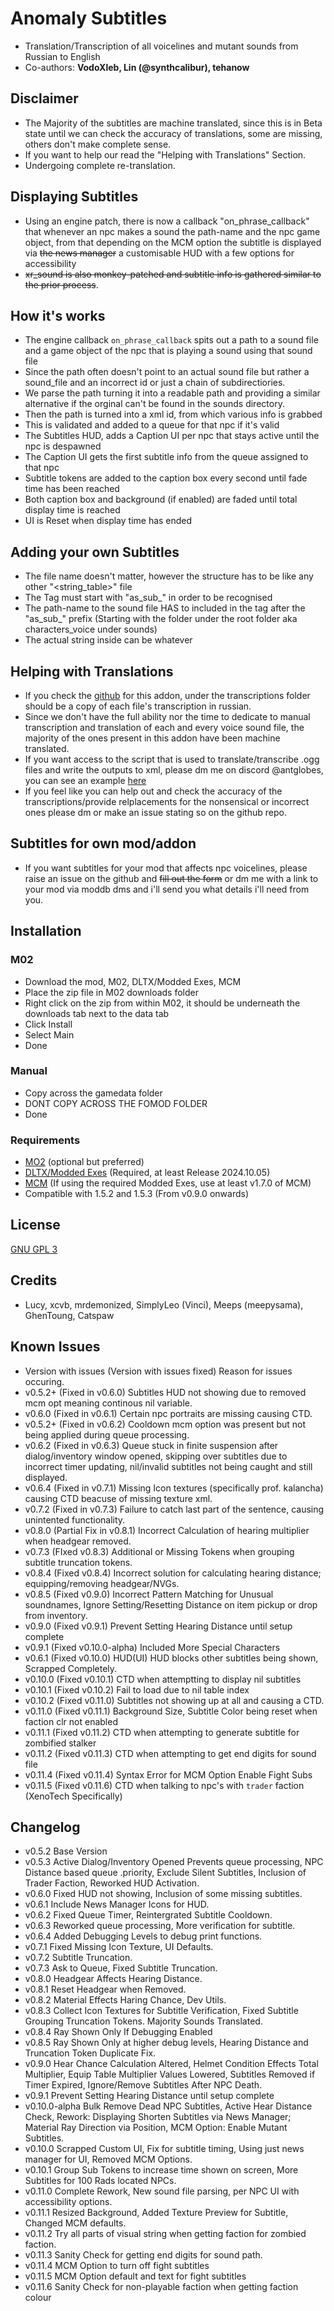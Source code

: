 # Anomaly Subtitles

- Translation/Transcription of all voicelines and mutant sounds from Russian to English
- Co-authors: **VodoXleb, Lin (@synthcalibur), tehanow**

## Disclaimer

- The Majority of the subtitles are machine translated, since this is in Beta state until we can check the accuracy of translations,  some are missing, others don't make complete sense.
- If you want to help our read the "Helping with Translations" Section.
- Undergoing complete re-translation.

## Displaying Subtitles

- Using an engine patch, there is now a callback "on_phrase_callback" that whenever an npc makes a sound
  the path-name and the npc game object, from that depending on the MCM option the subtitle is displayed
  via ~~the news manager~~ a customisable HUD with a few options for accessibility
- ~~xr_sound is also monkey-patched and subtitle info is gathered similar to the prior process~~.

## How it's works

- The engine callback `on_phrase_callback` spits out a path to a sound file and a game object of the npc that is playing a sound using that sound file
- Since the path often doesn't point to an actual sound file but rather a sound_file and an incorrect id or just a chain of subdirectiories.
- We parse the path turning it into a readable path and providing a similar alternative if the orginal can't be found in the sounds directory.
- Then the path is turned into a xml id, from which various info is grabbed
- This is validated and added to a queue for that npc if it's valid
- The Subtitles HUD, adds a Caption UI per npc that stays active until the npc is despawned
- The Caption UI gets the first subtitle info from the queue assigned to that npc
- Subtitle tokens are added to the caption box every second until fade time has been reached
- Both caption box and background (if enabled) are faded until total display time is reached
- UI is Reset when display time has ended
  
## Adding your own Subtitles

- The file name doesn't matter, however the structure has to be like any other "<string_table>" file
- The Tag must start with "as_sub_" in order to be recognised
- The path-name to the sound file HAS to included in the tag after the "as_sub_" prefix (Starting with the folder under the root folder aka characters_voice under sounds)
- The actual string inside can be whatever

## Helping with Translations

- If you check the [github](https://github.com/antglobes/Anomaly-Subtitles) for this addon, under the transcriptions folder should be a copy of each file's transcription in russian.
- Since we don't have the full ability nor the time to dedicate to manual transcription and translation of each and every voice sound file, the majority of the ones present in this addon have been machine translated.
- If you want access to the script that is used to translate/transcribe .ogg files and write the outputs to xml, please dm me on discord @antglobes, you can see an example [here](https://discord.com/channels/912320241713958912/1237842568067416165/1370775389869309978)
- If you feel like you can help out and check the accuracy of the transcriptions/provide relplacements for the nonsensical or incorrect ones please dm or make an issue stating so on the github repo.

## Subtitles for own mod/addon

- If you want subtitles for your mod that affects npc voicelines, please raise an issue on the github and ~~fill out the form~~ or dm me with a link to your mod via moddb dms and i'll send you what details i'll need from you.

## Installation

### M02

- Download the mod, M02, DLTX/Modded Exes, MCM
- Place the zip file in M02 downloads folder
- Right click on the zip from within M02, it should be underneath the downloads tab next to the data tab
- Click Install
- Select Main
- Done

### Manual

- Copy across the gamedata folder
- DONT COPY ACROSS THE FOMOD FOLDER
- Done
  
### Requirements

- [MO2](https://github.com/ModOrganizer2/modorganizer) (optional but preferred)
- [DLTX/Modded Exes](https://github.com/themrdemonized/STALKER-Anomaly-modded-exes) (Required, at least Release 2024.10.05)
- [MCM](https://www.moddb.com/mods/stalker-anomaly/addons/anomaly-mod-configuration-menu) (If using the required Modded Exes, use at least v1.7.0 of MCM)
- Compatible with 1.5.2 and 1.5.3 (From v0.9.0 onwards)

## License

[GNU GPL 3](https://www.gnu.org/licenses/gpl-3.0.en.html)

## Credits

- Lucy, xcvb, mrdemonized, SimplyLeo (Vinci), Meeps (meepysama), GhenToung, Catspaw
  
## Known Issues

- Version with issues (Version with issues fixed) Reason for issues occuring.
- v0.5.2+ (Fixed in v0.6.0) Subtitles HUD not showing due to removed mcm opt meaning continous nil variable.
- v0.6.0 (Fixed in v0.6.1) Certain npc portraits are missing causing CTD.
- v0.5.2+ (Fixed in v0.6.2) Cooldown mcm option was present but not being applied during queue processing.
- v0.6.2 (Fixed in v0.6.3) Queue stuck in finite suspension after dialog/inventory window opened, skipping over subtitles due to incorrect timer updating, nil/invalid subtitles not being caught and still displayed.
- v0.6.4 (Fixed in v0.7.1) Missing Icon textures (specifically prof. kalancha) causing CTD beacuse of missing texture xml.
- v0.7.2 (Fixed in v0.7.3) Failure to catch last part of the sentence, causing unintented functionality.
- v0.8.0 (Partial Fix in v0.8.1) Incorrect Calculation of hearing multiplier when headgear removed.
- v0.7.3 (FIxed v0.8.3) Additional or Missing Tokens when grouping subtitle truncation tokens.
- v0.8.4 (Fixed v0.8.4) Incorrect solution for calculating hearing distance; equipping/removing headgear/NVGs.
- v0.8.5 (Fixed v0.9.0) Incorrect Pattern Matching for Unusual soundnames, Ignore Setting/Resetting Distance on item pickup or drop from inventory.
- v0.9.0 (Fixed v0.9.1) Prevent Setting Hearing Distance until setup complete
- v0.9.1 (Fixed v0.10.0-alpha) Included More Special Characters
- v0.6.1 (Fixed v0.10.0) HUD(UI) HUD blocks other subtitles being shown, Scrapped Completely.
- v0.10.0 (Fixed v0.10.1) CTD when attemptting to display nil subtitles
- v0.10.1 (Fixed v0.10.2) Fail to load due to nil table index
- v0.10.2 (Fixed v0.11.0) Subtitles not showing up at all and causing a CTD.
- v0.11.0 (Fixed v0.11.1) Background Size, Subtitle Color being reset when faction clr not enabled
- v0.11.1 (Fixed v0.11.2) CTD when attempting to generate subtitle for zombified stalker
- v0.11.2 (Fixed v0.11.3) CTD when attempting to get end digits for sound file
- v0.11.4 (Fixed v0.11.4) Syntax Error for MCM Option Enable Fight Subs
- v0.11.5 (Fixed v0.11.6) CTD when talking to npc's with `trader` faction (XenoTech Specifically)

## Changelog

- v0.5.2 Base Version
- v0.5.3 Active Dialog/Inventory Opened Prevents queue processing, NPC Distance based queue .priority, Exclude Silent Subtitles, Inclusion of Trader Faction, Reworked HUD Activation.
- v0.6.0 Fixed HUD not showing, Inclusion of some missing subtitles.
- v0.6.1 Include News Manager Icons for HUD.
- v0.6.2 Fixed Queue Timer, Reintergrated Subtitle Cooldown.
- v0.6.3 Reworked queue processing, More verification for subtitle.
- v0.6.4 Added Debugging Levels to debug print functions.
- v0.7.1 Fixed Missing Icon Texture, UI Defaults.
- v0.7.2 Subtitle Truncation.
- v0.7.3 Ask to Queue, Fixed Subtitle Truncation.
- v0.8.0 Headgear Affects Hearing Distance.
- v0.8.1 Reset Headgear when Removed.
- v0.8.2 Material Effects Haring Chance, Dev Utils.
- v0.8.3 Collect Icon Textures for Subtitle Verification, Fixed Subtitle Grouping Truncation Tokens. Majority Sounds Translated.
- v0.8.4 Ray Shown Only If Debugging Enabled
- v0.8.5 Ray Shown Only at higher debug levels, Hearing Distance and Truncation Token Duplicate Fix.
- v0.9.0 Hear Chance Calculation Altered, Helmet Condition Effects Total Multiplier, Equip Table Multiplier Values Lowered, Subtitles Removed if Timer Expired, Ignore/Remove Subtitles After NPC Death.
- v0.9.1 Prevent Setting Hearing Distance until setup complete
- v0.10.0-alpha Bulk Remove Dead NPC Subtitles, Active Hear Distance Check, Rework: Displaying Shorten Subtitles via News Manager; Material Ray Direction via Position, MCM Option: Enable Mutant Subtitles.
- v0.10.0 Scrapped Custom UI, Fix for subtitle timing, Using just news manager for UI, Removed MCM Options.
- v0.10.1 Group Sub Tokens to increase time shown on screen, More Subtitles for 100 Rads located NPCs.
- v0.11.0 Complete Rework, New sound file parsing, per NPC UI with accessibility options.
- v0.11.1 Resized Background, Added Texture Preview for Subtitle, Changed MCM defaults.
- v0.11.2 Try all parts of visual string when getting faction for zombied faction.
- v0.11.3 Sanity Check for getting end digits for sound path.
- v0.11.4 MCM Option to turn off fight subtitles
- v0.11.5 MCM Option default and text for fight subtitles
- v0.11.6 Sanity Check for non-playable faction when getting faction colour
